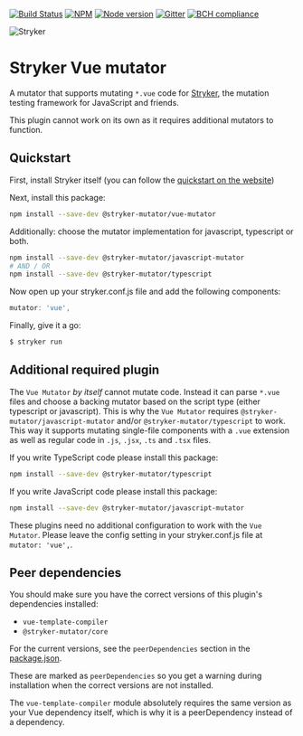 [![Build Status](https://travis-ci.org/stryker-mutator/stryker.svg?branch=master)](https://travis-ci.org/stryker-mutator/stryker)
[![NPM](https://img.shields.io/npm/dm/@stryker-mutator/vue-mutator.svg)](https://www.npmjs.com/package/@stryker-mutator/vue-mutator)
[![Node version](https://img.shields.io/node/v/@stryker-mutator/vue-mutator.svg)](https://img.shields.io/node/v/@stryker-mutator/vue-mutator.svg)
[![Gitter](https://badges.gitter.im/stryker-mutator/stryker.svg)](https://gitter.im/stryker-mutator/stryker?utm_source=badge&utm_medium=badge&utm_campaign=pr-badge)
[![BCH compliance](https://bettercodehub.com/edge/badge/stryker-mutator/stryker)](https://bettercodehub.com/)

![Stryker](https://github.com/stryker-mutator/stryker/raw/master/stryker-80x80.png)

# Stryker Vue mutator

A mutator that supports mutating `*.vue` code for [Stryker](https://stryker-mutator.io), the mutation testing framework for JavaScript and friends.

This plugin cannot work on its own as it requires additional mutators to function.

## Quickstart

First, install Stryker itself (you can follow the [quickstart on the website](https://stryker-mutator.io/quickstart.html))

Next, install this package:

```bash
npm install --save-dev @stryker-mutator/vue-mutator
```

Additionally: choose the mutator implementation for javascript, typescript or both.

```bash
npm install --save-dev @stryker-mutator/javascript-mutator
# AND / OR
npm install --save-dev @stryker-mutator/typescript
```

Now open up your stryker.conf.js file and add the following components:

```javascript
mutator: 'vue',
```

Finally, give it a go:

```bash
$ stryker run
```

## Additional required plugin

The `Vue Mutator` _by itself_ cannot mutate code. Instead it can parse `*.vue` files and choose a backing mutator based on the script type (either typescript or javascript). This is why the `Vue Mutator` requires `@stryker-mutator/javascript-mutator` and/or `@stryker-mutator/typescript` to work. This way it supports mutating single-file components with a `.vue` extension as well as regular code in `.js`, `.jsx`, `.ts` and `.tsx` files.

If you write TypeScript code please install this package:

```bash
npm install --save-dev @stryker-mutator/typescript
```

If you write JavaScript code please install this package:
```bash
npm install --save-dev @stryker-mutator/javascript-mutator
```

These plugins need no additional configuration to work with the `Vue Mutator`. Please leave the config setting in your stryker.conf.js file at `mutator: 'vue',`.

## Peer dependencies

You should make sure you have the correct versions of this plugin's dependencies installed:

* `vue-template-compiler`
* `@stryker-mutator/core`

For the current versions, see the `peerDependencies` section in the [package.json](https://github.com/stryker-mutator/stryker/blob/master/packages/vue-mutator/package.json).

These are marked as `peerDependencies` so you get a warning during installation when the correct versions are not installed.

The `vue-template-compiler` module absolutely requires the same version as your Vue dependency itself, which is why it is a peerDependency instead of a dependency.